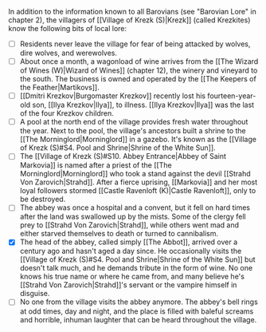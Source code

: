 In addition to the information known to all Barovians (see "Barovian Lore" in chapter 2), the villagers of [[Village of Krezk (S)|Krezk]] (called Krezkites) know the following bits of local lore:

- [ ] Residents never leave the village for fear of being attacked by wolves, dire wolves, and werewolves.
- [ ] About once a month, a wagonload of wine arrives from the [[The Wizard of Wines (W)|Wizard of Wines]] (chapter 12), the winery and vineyard to the south. The business is owned and operated by the [[The Keepers of the Feather|Martikovs]].
- [ ] [[Dmitri Krezkov|Burgomaster Krezkov]] recently lost his fourteen-year-old son, [[Ilya Krezkov|Ilya]], to illness. [[Ilya Krezkov|Ilya]] was the last of the four Krezkov children.
- [ ] A pool at the north end of the village provides fresh water throughout the year. Next to the pool, the village's ancestors built a shrine to the [[The Morninglord|Morninglord]] in a gazebo. It's known as the [[Village of Krezk (S)#S4. Pool and Shrine|Shrine of the White Sun]].
- [ ] The [[Village of Krezk (S)#S10. Abbey Entrance|Abbey of Saint Markovia]] is named after a priest of the [[The Morninglord|Morninglord]] who took a stand against the devil [[Strahd Von Zarovich|Strahd]]. After a fierce uprising, [[Markovia]] and her most loyal followers stormed [[Castle Ravenloft (K)|Castle Ravenloft]], only to be destroyed.
- [ ] The abbey was once a hospital and a convent, but it fell on hard times after the land was swallowed up by the mists. Some of the clergy fell prey to [[Strahd Von Zarovich|Strahd]], while others went mad and either starved themselves to death or turned to cannibalism.
- [x] The head of the abbey, called simply [[The Abbot]], arrived over a century ago and hasn't aged a day since. He occasionally visits the [[Village of Krezk (S)#S4. Pool and Shrine|Shrine of the White Sun]] but doesn't talk much, and he demands tribute in the form of wine. No one knows his true name or where he came from, and many believe he's [[Strahd Von Zarovich|Strahd]]'s servant or the vampire himself in disguise.
- [ ] No one from the village visits the abbey anymore. The abbey's bell rings at odd times, day and night, and the place is filled with baleful screams and horrible, inhuman laughter that can be heard throughout the village.
